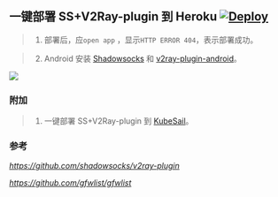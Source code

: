 ## 一键部署 SS+V2Ray-plugin 到 Heroku  [![Deploy](https://www.herokucdn.com/deploy/button.png)](https://heroku.com/deploy)

> 1. 部署后，应`open app` ，显示`HTTP ERROR 404`，表示部署成功。

> 2. Android 安装 [Shadowsocks](https://github.com/shadowsocks/shadowsocks-android) 和 [v2ray-plugin-android](https://github.com/shadowsocks/v2ray-plugin-android)。

![](https://raw.githubusercontent.com/xiaokaixuan/ss-v2ray-plugin/master/android.png)

### 附加

> 1. 一键部署 SS+V2Ray-plugin 到 [KubeSail](kubesail.com/template/jinstory/ss-v2ray-plugin/)。

### 参考 
*https://github.com/shadowsocks/v2ray-plugin*

*https://github.com/gfwlist/gfwlist*

